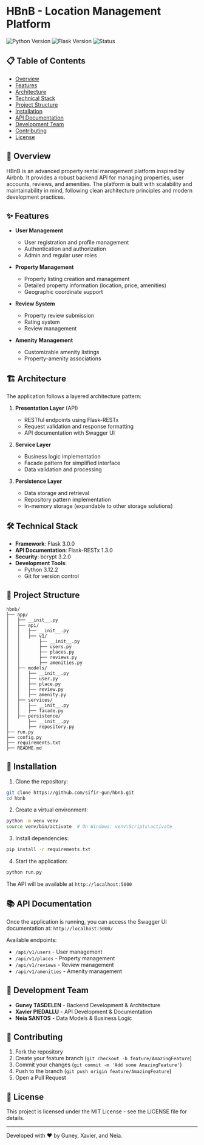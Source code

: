 # HBnB - Location Management Platform

![Python Version](https://img.shields.io/badge/python-3.12.2-blue.svg)
![Flask Version](https://img.shields.io/badge/flask-3.0.0-green.svg)
![Status](https://img.shields.io/badge/status-development-yellow.svg)

## 📋 Table of Contents

- [Overview](#overview)
- [Features](#features)
- [Architecture](#architecture)
- [Technical Stack](#technical-stack)
- [Project Structure](#project-structure)
- [Installation](#installation)
- [API Documentation](#api-documentation)
- [Development Team](#development-team)
- [Contributing](#contributing)
- [License](#license)

## 🎯 Overview

HBnB is an advanced property rental management platform inspired by Airbnb. It provides a robust backend API for managing properties, user accounts, reviews, and amenities. The platform is built with scalability and maintainability in mind, following clean architecture principles and modern development practices.

## ✨ Features

- **User Management**
  - User registration and profile management
  - Authentication and authorization
  - Admin and regular user roles

- **Property Management**
  - Property listing creation and management
  - Detailed property information (location, price, amenities)
  - Geographic coordinate support

- **Review System**
  - Property review submission
  - Rating system
  - Review management

- **Amenity Management**
  - Customizable amenity listings
  - Property-amenity associations

## 🏗 Architecture

The application follows a layered architecture pattern:

1. **Presentation Layer** (API)
   - RESTful endpoints using Flask-RESTx
   - Request validation and response formatting
   - API documentation with Swagger UI

2. **Service Layer**
   - Business logic implementation
   - Facade pattern for simplified interface
   - Data validation and processing

3. **Persistence Layer**
   - Data storage and retrieval
   - Repository pattern implementation
   - In-memory storage (expandable to other storage solutions)

## 🛠 Technical Stack

- **Framework**: Flask 3.0.0
- **API Documentation**: Flask-RESTx 1.3.0
- **Security**: bcrypt 3.2.0
- **Development Tools**:
  - Python 3.12.2
  - Git for version control

## 📁 Project Structure

```
hbnb/
├── app/
│   ├── __init__.py
│   ├── api/
│   │   ├── __init__.py
│   │   ├── v1/
│   │       ├── __init__.py
│   │       ├── users.py
│   │       ├── places.py
│   │       ├── reviews.py
│   │       ├── amenities.py
│   ├── models/
│   │   ├── __init__.py
│   │   ├── user.py
│   │   ├── place.py
│   │   ├── review.py
│   │   ├── amenity.py
│   ├── services/
│   │   ├── __init__.py
│   │   ├── facade.py
│   ├── persistence/
│       ├── __init__.py
│       ├── repository.py
├── run.py
├── config.py
├── requirements.txt
├── README.md
```

## 🚀 Installation

1. Clone the repository:
```bash
git clone https://github.com/sifir-gun/hbnb.git
cd hbnb
```

2. Create a virtual environment:
```bash
python -m venv venv
source venv/bin/activate  # On Windows: venv\Scripts\activate
```

3. Install dependencies:
```bash
pip install -r requirements.txt
```

4. Start the application:
```bash
python run.py
```

The API will be available at `http://localhost:5000`

## 📚 API Documentation

Once the application is running, you can access the Swagger UI documentation at:
`http://localhost:5000/`

Available endpoints:
- `/api/v1/users` - User management
- `/api/v1/places` - Property management
- `/api/v1/reviews` - Review management
- `/api/v1/amenities` - Amenity management

## 👥 Development Team

- **Guney TASDELEN** - Backend Development & Architecture
- **Xavier PIEDALLU** - API Development & Documentation
- **Neia SANTOS** - Data Models & Business Logic

## 🤝 Contributing

1. Fork the repository
2. Create your feature branch (`git checkout -b feature/AmazingFeature`)
3. Commit your changes (`git commit -m 'Add some AmazingFeature'`)
4. Push to the branch (`git push origin feature/AmazingFeature`)
5. Open a Pull Request

## 📄 License

This project is licensed under the MIT License - see the LICENSE file for details.

---

Developed with ❤️ by Guney, Xavier, and Neia.

